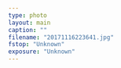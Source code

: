```yaml
---
type: photo
layout: main
caption: ""
filename: "20171116223641.jpg"
fstop: "Unknown"
exposure: "Unknown"
---
```

